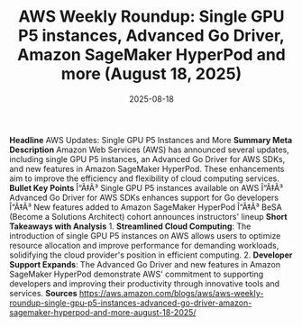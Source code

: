 ﻿---
title: 'AWS Weekly Roundup: Single GPU P5 instances, Advanced Go Driver, Amazon SageMaker
  HyperPod and more (August 18, 2025)'
date: '2025-08-18'
category: Markets
image: "/images/generated/briefs/2025-08-18/aws weekly roundup single gpu p5 instances advanced go drive.svg"

summary: ''
slug: aws weekly roundup single gpu p5 instances advanced go drive
source_urls:
- https://aws.amazon.com/blogs/aws/aws-weekly-roundup-single-gpu-p5-instances-advanced-go-driver-amazon-sagemaker-hyperpod-and-more-august-18-2025/
seo:
  title: 'AWS Weekly Roundup: Single GPU P5 instances, Advanced Go Driver, Amazon
    SageMaker HyperPod and more (August 18, 2025) | Hash n Hedge'
  description: ''
  keywords:
  - news
  - markets
  - brief
---

**Headline** AWS Updates: Single GPU P5 Instances and More  **Summary Meta Description** Amazon Web Services (AWS) has announced several updates, including single GPU P5 instances, an Advanced Go Driver for AWS SDKs, and new features in Amazon SageMaker HyperPod. These enhancements aim to improve the efficiency and flexibility of cloud computing services.  **Bullet Key Points**  Î“Ã‡Ã³ Single GPU P5 instances available on AWS Î“Ã‡Ã³ Advanced Go Driver for AWS SDKs enhances support for Go developers Î“Ã‡Ã³ New features added to Amazon SageMaker HyperPod Î“Ã‡Ã³ BeSA (Become a Solutions Architect) cohort announces instructors' lineup  **Short Takeaways with Analysis**  1. **Streamlined Cloud Computing**: The introduction of single GPU P5 instances on AWS allows users to optimize resource allocation and improve performance for demanding workloads, solidifying the cloud provider's position in efficient computing. 2. **Developer Support Expands**: The Advanced Go Driver and new features in Amazon SageMaker HyperPod demonstrate AWS' commitment to supporting developers and improving their productivity through innovative tools and services.  **Sources** https://aws.amazon.com/blogs/aws/aws-weekly-roundup-single-gpu-p5-instances-advanced-go-driver-amazon-sagemaker-hyperpod-and-more-august-18-2025/ 
